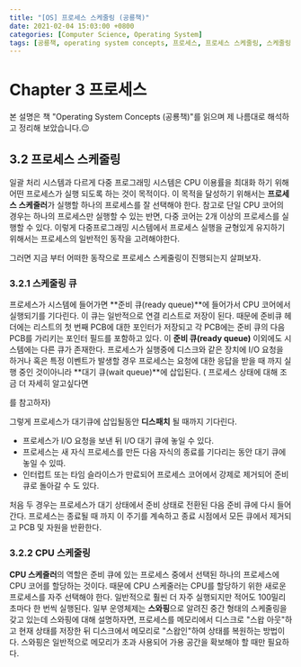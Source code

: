 ```yaml
---
title: "[OS] 프로세스 스케줄링 (공룡책)"
date: 2021-02-04 15:03:00 +0800
categories: [Computer Science, Operating System]
tags: [공룡책, operating system concepts, 프로세스, 프로세스 스케줄링, 스케줄링 큐] 
---
```


# Chapter 3 프로세스

본 설명은 책 "Operating System Concepts (공룡책)"를 읽으며 제 나름대로 해석하고 정리해 보았습니다.😉

## 3.2 프로세스 스케줄링

일괄 처리 시스템과 다르게 다중 프로그래밍 시스템은 CPU 이용률을 최대화 하기 위해 어떤 프로세스가 실행 되도록 하는 것이 목적이다. 이 목적을 달성하기 위해서는 **프로세스 스케줄러**가 실행할 하나의 프로세스를 잘 선택해야 한다. 참고로 단일 CPU 코어의 경우는 하나의 프로세스만 실행할 수 있는 반면, 다중 코어는 2개 이상의 프로세스를 실행할 수 있다. 이렇게 다중프로그래밍 시스템에서 프로세스 실행을 균형있게 유지하기 위해서는 프로세스의 일반적인 동작을 고려해야한다.

그러면 지금 부터 어떠한 동작으로 프로세스 스케줄링이 진행되는지 살펴보자.

### 3.2.1 스케줄링 큐

프로세스가 시스템에 들어가면 **준비 큐(ready queue)**에 들어가서 CPU 코어에서 실행되기를 기다린다. 이 큐는 일반적으로 연결 리스트로 저장이 된다. 때문에 준비큐 헤더에는 리스트의 첫 번째 PCB에 대한 포인터가 저장되고 각 PCB에는 준비 큐의 다음 PCB를 가리키는 포인터 필드를 포함하고 있다. 이 **준비 큐(ready queue)** 이외에도 시스템에는 다른 큐가 존재한다. 프로세스가 실행중에 디스크와 같은 장치에 I/O 요청을 하거나 혹은 특정 이벤트가 발생할 경우 프로세스는 요청에 대한 응답을 받을 때 까지 실행 중인 것이아니라 **대기 큐(wait queue)**에 삽입된다. ( 프로세스 상태에 대해 조금 더 자세히 알고싶다면 

[2. 프로세스의 상태 변화와 상태정보]: https://hoyeonkim795.github.io/posts/process_concept/

를 참고하자)

그렇게 프로세스가 대기큐에 삽입될동안 **디스패치** 될 때까지 기다린다. 

- 프로세스가 I/O 요청을 보낸 뒤 I/O 대기 큐에 놓일 수 있다.
- 프로세스는 새 자식 프로세스를 만든 다음 자식의 종료를 기다리는 동안 대기 큐에 놓일 수 있따.
- 인터럽트 또는 타임 슬라이스가 만료되어 프로세스 코어에서 강제로 제거되어 준비 큐로 돌아갈 수 도 있다.

처음 두 경우는 프로세스가 대기 상태에서 준비 상태로 전환된 다음 준비 큐에 다시 들어간다. 프로세스는 종료될 때 까지 이 주기를 계속하고 종료 시점에서 모든 큐에서 제거되고 PCB 및 자원을 반환한다.

### 3.2.2 CPU 스케줄링

**CPU 스케줄러**의 역할은 준비 큐에 있는 프로세스 중에서 선택된 하나의 프로세스에 CPU 코어를 할당하는 것이다.  때문에 CPU 스케줄러는 CPU를 할당하기 위한 새로운 프로세스를 자주 선택해야 한다. 일반적으로 훨씬 더 자주 실행되지만 적어도 100밀리초마다 한 번씩 실행된다. 
일부 운영체제는 **스와핑**으로 알려진 중간 형태의 스케줄링을 갖고 있는데 스와핑에 대해 설명하자면, 프로세스를 메모리에서 디스크로 "스왑 아웃"하고 현재 상태를 저장한 뒤 디스크에서 메모리로 "스왑인"하여 상태를 복원하는 방법이다. 스와핑은 일반적으로 메모리가 초과 사용되어 가용 공간을 확보해야 할 때만 필요하다.